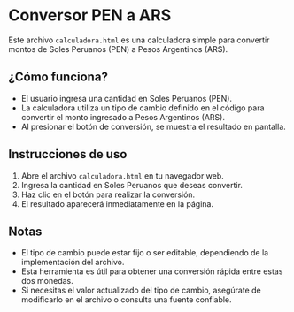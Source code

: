 # Conversor PEN a ARS

Este archivo `calculadora.html` es una calculadora simple para convertir montos de Soles Peruanos (PEN) a Pesos Argentinos (ARS).

## ¿Cómo funciona?

- El usuario ingresa una cantidad en Soles Peruanos (PEN).
- La calculadora utiliza un tipo de cambio definido en el código para convertir el monto ingresado a Pesos Argentinos (ARS).
- Al presionar el botón de conversión, se muestra el resultado en pantalla.

## Instrucciones de uso

1. Abre el archivo `calculadora.html` en tu navegador web.
2. Ingresa la cantidad en Soles Peruanos que deseas convertir.
3. Haz clic en el botón para realizar la conversión.
4. El resultado aparecerá inmediatamente en la página.

## Notas

- El tipo de cambio puede estar fijo o ser editable, dependiendo de la implementación del archivo.
- Esta herramienta es útil para obtener una conversión rápida entre estas dos monedas.
- Si necesitas el valor actualizado del tipo de cambio, asegúrate de modificarlo en el archivo o consulta una fuente confiable.
